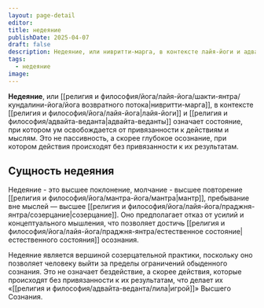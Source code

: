 ```yaml
---
layout: page-detail
editor: 
title: недеяние
publishDate: 2025-04-07
draft: false
description: Недеяние, или нивритти-марга, в контексте лайя-йоги и адвайта-веданты означает состояние, при котором ум освобождается от привязанности к действиям и мыслям. Это не пассивность, а скорее глубокое осознание, при котором действия происходят без привязанности к их результатам.
tags:
  - недеяние
image:
---
```

**Недеяние**, или [[религия и философия/йога/лайя-йога/шакти-янтра/кундалини-йога/йога возвратного потока|нивритти-марга]], в контексте [[религия и философия/йога/лайя-йога|лайя-йоги]] и [[религия и философия/адвайта-веданта|адвайта-веданты]] означает состояние, при котором ум освобождается от привязанности к действиям и мыслям. Это не пассивность, а скорее глубокое осознание, при котором действия происходят без привязанности к их результатам.

## Сущность недеяния
Недеяние - это высшее поклонение, молчание - высшее повторение [[религия и философия/йога/мантра-йога/мантра|мантр]], пребывание вне мыслей — высшее [[религия и философия/йога/лайя-йога/праджня-янтра/созерцание|созерцание]]. Оно предполагает отказ от усилий и концептуального мышления, что позволяет достичь [[религия и философия/йога/лайя-йога/праджня-янтра/естественное состояние|естественного состояния]] осознания.

Недеяние является вершиной созерцательной практики, поскольку оно позволяет человеку выйти за пределы ограничений обыденного сознания. Это не означает бездействие, а скорее действия, которые происходят без привязанности к их результатам, что делает их «[[религия и философия/адвайта-веданта/лила|игрой]]» Высшего Сознания.